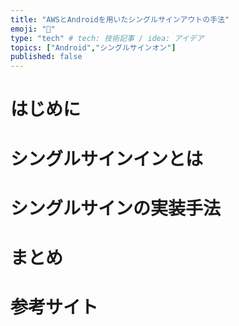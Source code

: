 ```yaml
---
title: "AWSとAndroidを用いたシングルサインアウトの手法"
emoji: "🌊"
type: "tech" # tech: 技術記事 / idea: アイデア
topics: ["Android","シングルサインオン"]
published: false
---
```


# はじめに


# シングルサインインとは


# シングルサインの実装手法


# まとめ



# 参考サイト